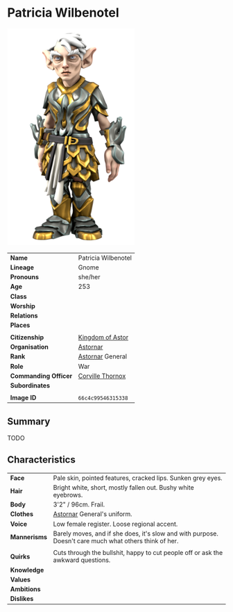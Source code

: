 # Patricia Wilbenotel

<img src="https://raw.githubusercontent.com/jesskelsall/astarus-images/main/people/portraits/66c4c99546315338.png" height="500" />

|||
| --- | --- |
| **Name** | Patricia Wilbenotel | character.3
| **Lineage** | Gnome |
| **Pronouns** | she/her |
| **Age** | 253 |
| **Class** | |
| **Worship** | |
| **Relations** | |
| **Places** | |
|||
| **Citizenship** | [Kingdom of Astor](../civilisations/kingdom-of-astor/kingdom-of-astor.md) |
| **Organisation** | [Astornar](../organisations/astornar.md) |
| **Rank** | [Astornar](../organisations/astornar.md) General |
| **Role** | War |
| **Commanding Officer** | [Corville Thornox](corville-thornox.md) |
| **Subordinates** | |
|||
| **Image ID** | `66c4c99546315338` |

## Summary

TODO

## Characteristics

| | |
| --- | --- |
| **Face** | Pale skin, pointed features, cracked lips. Sunken grey eyes. | characteristics.2
| **Hair** | Bright white, short, mostly fallen out. Bushy white eyebrows. |
| **Body** | 3'2" / 96cm. Frail. |
| **Clothes** | [Astornar](../organisations/astornar.md) General's uniform. |
| **Voice** | Low female register. Loose regional accent. |
| **Mannerisms** | Barely moves, and if she does, it's slow and with purpose. Doesn't care much what others think of her. |
| | |
| **Quirks** | Cuts through the bullshit, happy to cut people off or ask the awkward questions. |
| **Knowledge** | |
| **Values** | |
| **Ambitions** | |
| **Dislikes** | |
